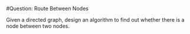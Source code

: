 #Question: Route Between Nodes

Given a directed graph, design an algorithm to find out whether there is a node between two nodes.